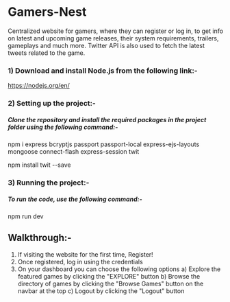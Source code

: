 # Gamers-Nest
Centralized website for gamers, where they can register or log in, to get info on latest and upcoming game releases, their system requirements, trailers, gameplays and much more. Twitter API is also used to fetch the latest tweets related to the game.

### 1) Download and install Node.js from the following link:-

https://nodejs.org/en/

### 2) Setting up the project:-

##### Clone the repository and install the required packages in the project folder using the following command:-

npm i express bcryptjs passport passport-local express-ejs-layouts mongoose connect-flash express-session twit

npm install twit --save

### 3) Running the project:-

##### To run the code, use the following command:-

npm run dev

## Walkthrough:-

1) If visiting the website for the first time, Register!
2) Once registered, log in using the credentials
3) On your dashboard you can choose the following options
    a) Explore the featured games by clicking the "EXPLORE" button
    b) Browse the directory of games by clicking the "Browse Games" button on the navbar at the top
    c) Logout by clicking the "Logout" button
